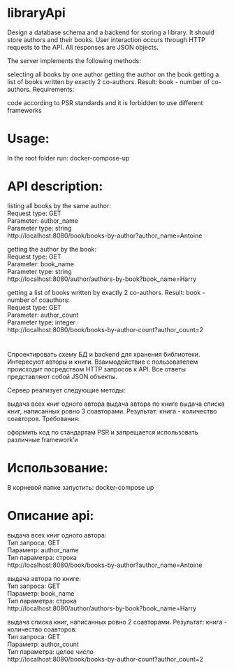 # libraryApi

Design a database schema and a backend for storing a library. It should store authors and their books. User interaction occurs through HTTP requests to the API. All responses are JSON objects.

The server implements the following methods:

selecting all books by one author
getting the author on the book
getting a list of books written by exactly 2 co-authors. Result: book - number of co-authors.
Requirements:

code according to PSR standards and
it is forbidden to use different frameworks


# Usage:
In the root folder run:
docker-compose-up

# API description:

listing all books by the same author:<br />
Request type: GET <br />
Parameter: author_name<br />
Parameter type: string<br />
http://localhost:8080/book/books-by-author?author_name=Antoine

getting the author by the book:<br />
Request type: GET <br />
Parameter: book_name<br />
Parameter type: string<br />
http://localhost:8080/author/authors-by-book?book_name=Harry<br />


getting a list of books written by exactly 2 co-authors. Result: book - number of coauthors:<br />
Request type: GET <br />
Parameter: author_count<br />
Parameter type: integer<br />
http://localhost:8080/book/books-by-author-count?author_count=2<br />

#

Спроектировать схему БД и backend для хранения библиотеки. Интересуют авторы и книги. Взаимодействие с пользователем происходит посредством HTTP запросов к API. Все ответы представляют собой JSON объекты.

Сервер реализует следующие методы:

выдача всех книг одного автора
выдача автора по книге
выдача списка книг, написанных ровно 3 соавторами. Результат: книга - количество соавторов.
Требования:

оформить код по стандартам PSR и
запрещается использовать различные framework’и


# Использование:
В корневой папке запустить:
docker-compose up

# Описание api:

выдача всех книг одного автора:<br />
Тип запроса: GET <br />
Параметр: author_name<br />
Тип параметра: строка<br />
http://localhost:8080/book/books-by-author?author_name=Antoine

выдача автора по книге:<br />
Тип запроса: GET <br />
Параметр: book_name<br />
Тип параметра: строка<br />
http://localhost:8080/author/authors-by-book?book_name=Harry<br />


выдача списка книг, написанных ровно 2 соавторами. Результат: книга - количество соавторов:<br />
Тип запроса: GET <br />
Параметр: author_count<br />
Тип параметра: целое число<br />
http://localhost:8080/book/books-by-author-count?author_count=2<br />

